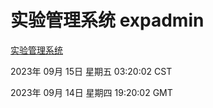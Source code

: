 # 实验管理系统 expadmin
[实验管理系统](http://:56808/expadmin-782313d2-e1b1-4ea7-932e-3a55e6a1a4d0/)

2023年 09月 15日 星期五 03:20:02 CST

2023年 09月 14日 星期四 19:20:02 GMT
